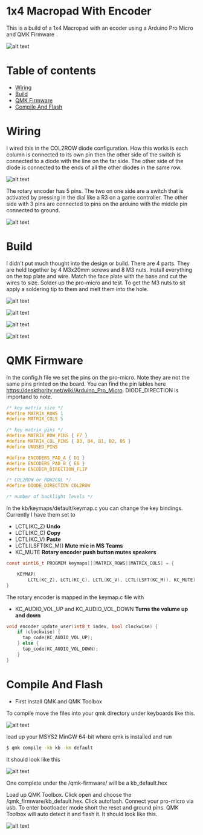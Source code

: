 1x4 Macropad With Encoder
=========

This is a build of a 1x4 Macropad with an ecoder using a Arduino Pro Micro and QMK Firmware 

![alt text](https://raw.githubusercontent.com/DIYCharles/DIYKeyboards-/master/photos/img1.jpg "img1.jpg")

Table of contents
=================

<!--ts-->
   * [Wiring](#Wiring)
   * [Build](#Build)
   * [QMK Firmware](#QMK-Firmware)
   * [Compile And Flash](#Compile-And-Flash)
<!--te-->


Wiring
============

I wired this in the COL2ROW diode configuration. How this works is each column is connected to its own pin then the other side of the switch is connected to a diode with the line on the far side. The other side of the diode is connected to the ends of all the other diodes in the same row.

![alt text](https://raw.githubusercontent.com/DIYCharles/DIYKeyboards-/master/photos/img3.jpg "img3.jpg")

The rotary encoder has 5 pins. The two on one side are a switch that is activated by pressing in the dial like a R3 on a game controller. The other side with 3 pins are connected to pins on the arduino with the middle pin connected to ground.

![alt text](https://raw.githubusercontent.com/DIYCharles/DIYKeyboards-/master/photos/img4.jpg "img4.jpg")






Build
============

I didn't put much thought into the design or build. There are 4 parts. They are held together by 4 M3x20mm screws and 8 M3 nuts. Install everything on the top plate and wire. Match the face plate with the base and cut the wires to size. Solder up the pro-micro and test. To get the M3 nuts to sit apply a soldering tip to them and melt them into the hole. 

![alt text](https://raw.githubusercontent.com/DIYCharles/DIYKeyboards-/master/photos/img5.JPG "img5.jpg")

![alt text](https://raw.githubusercontent.com/DIYCharles/DIYKeyboards-/master/photos/img6.JPG "img6.jpg")

![alt text](https://raw.githubusercontent.com/DIYCharles/DIYKeyboards-/master/photos/img7.JPG "img7.jpg")

![alt text](https://raw.githubusercontent.com/DIYCharles/DIYKeyboards-/master/photos/img8.JPG "img8.jpg")




QMK Firmware
============

In the config.h file we set the pins on the pro-micro. Note they are not the same pins printed on the board. You can find the pin lables here https://deskthority.net/wiki/Arduino_Pro_Micro. DIODE_DIRECTION is importand to note.

```h
/* key matrix size */
#define MATRIX_ROWS 1
#define MATRIX_COLS 5

/* key matrix pins */
#define MATRIX_ROW_PINS { F7 }
#define MATRIX_COL_PINS { B3, B4, B1, B2, B5 }
#define UNUSED_PINS

#define ENCODERS_PAD_A { D1 }
#define ENCODERS_PAD_B { E6 }
#define ENCODER_DIRECTION_FLIP

/* COL2ROW or ROW2COL */
#define DIODE_DIRECTION COL2ROW

/* number of backlight levels */
```
In the kb/keymaps/default/keymap.c you can change the key bindings. Currently I have them set to 

* LCTL(KC_Z) **Undo**
* LCTL(KC_C) **Copy**
* LCTL(KC_V) **Paste**
* LCTL(LSFT(KC_M)) **Mute mic in MS Teams**
* KC_MUTE **Rotary encoder push button mutes speakers**

```c
const uint16_t PROGMEM keymaps[][MATRIX_ROWS][MATRIX_COLS] = {

	KEYMAP(
		LCTL(KC_Z), LCTL(KC_C), LCTL(KC_V), LCTL(LSFT(KC_M)), KC_MUTE),
}
```

The rotary encoder is mapped in the keymap.c file with

* KC_AUDIO_VOL_UP and KC_AUDIO_VOL_DOWN **Turns the volume up and down**
  
```c
void encoder_update_user(int8_t index, bool clockwise) {
    if (clockwise) {
      tap_code(KC_AUDIO_VOL_UP);
    } else {
      tap_code(KC_AUDIO_VOL_DOWN);
    }
}
```

Compile And Flash
=====
* First install QMK and QMK Toolbox

To compile move the files into your qmk directory under keyboards like this.

![alt text](https://raw.githubusercontent.com/DIYCharles/DIYKeyboards-/master/photos/img9.jpg "img9.jpg")

load up your MSYS2 MinGW 64-bit where qmk is installed and run 

```bash
$ qmk compile -kb kb -km default
```

It should look like this

![alt text](https://raw.githubusercontent.com/DIYCharles/DIYKeyboards-/master/photos/img10.jpg "img10.jpg")

One complete under the /qmk-firmware/ will be a kb_default.hex

Load up QMK Toolbox. Click open and choose the /qmk_firmware/kb_default.hex. Click autoflash. Connect your pro-micro via usb. To enter bootloader mode short the reset and ground pins. QMK Toolbox will auto detect it and flash it. It should look like this.

![alt text](https://raw.githubusercontent.com/DIYCharles/DIYKeyboards-/master/photos/img11.png "img11.jpg")

